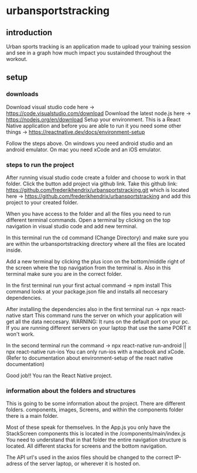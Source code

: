 # urbansportstracking

## introduction

Urban sports tracking is an application made to upload your training session and see in a graph how much impact you sustainded throughout the workout.

## setup

### downloads

Download visual studio code here -> https://code.visualstudio.com/download
Download the latest node.js here -> https://nodejs.org/en/download
Setup your environment. This is a React Native application and before you are able to run it you need some other things -> https://reactnative.dev/docs/environment-setup

Follow the steps above. On windows you need android studio and an android emulator. On mac you need xCode and an iOS emulator.

### steps to run the project

After running visual studio code create a folder and choose to work in that folder.
Click the button add project via github link.
Take this github link: https://github.com/frederikhendrix/urbansportstracking.git which is located here -> https://github.com/frederikhendrix/urbansportstracking and add this project to your created folder.

When you have access to the folder and all the files you need to run different terminal commands.
Open a terminal by clicking on the top navigation in visual studio code and add new terminal.

In this terminal run the cd command (Change Directory) and make sure you are within the urbansportstracking directory where all the files are located inside.

Add a new terminal by clicking the plus icon on the bottom/middle right of the screen where the top navigation from the terminal is. Also in this terminal make sure you are in the correct folder.

In the first terminal run your first actual command -> npm install
This command looks at your package.json file and installs all neccesary dependencies.

After installing the dependencies also in the first terminal run -> npx react-native start
This command runs the server on which your application will get all the data neccesary. WARNING: It runs on the default port on your pc. If you are running different servers on your laptop that use the same PORT it won't work.

In the second terminal run the command -> npx react-native run-android || npx react-native run-ios
You can only run-ios with a macbook and xCode. (Refer to documentation about environment-setup of the react native documentation)

Good job!! You ran the React Native project.

### information about the folders and structures

This is going to be some information about the project.
There are different folders. components, images, Screens, and within the components folder there is a main folder.

Most of these speak for themselves. In the App.js you only have the StackScreen components this is located in the /components/main/index.js
You need to understand that in that folder the entire navigation structure is located. All different stacks for screens and the bottom navigation.

The API url's used in the axios files should be changed to the correct IP-adress of the server laptop, or wherever it is hosted on.
